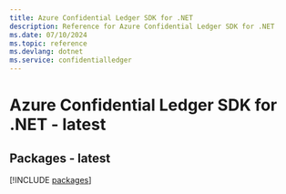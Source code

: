 ```yaml
---
title: Azure Confidential Ledger SDK for .NET
description: Reference for Azure Confidential Ledger SDK for .NET
ms.date: 07/10/2024
ms.topic: reference
ms.devlang: dotnet
ms.service: confidentialledger
---
```

# Azure Confidential Ledger SDK for .NET - latest
## Packages - latest
[!INCLUDE [packages](confidential-ledger-index.md)]